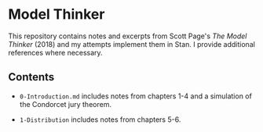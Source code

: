 # Model Thinker

This repository contains notes and excerpts from Scott Page's *The Model Thinker* (2018) and my attempts implement them in Stan. I provide additional references where necessary.

## Contents

- `0-Introduction.md` includes notes from chapters 1-4 and a simulation of the Condorcet jury theorem.

- `1-Distribution` includes notes from chapters 5-6.

